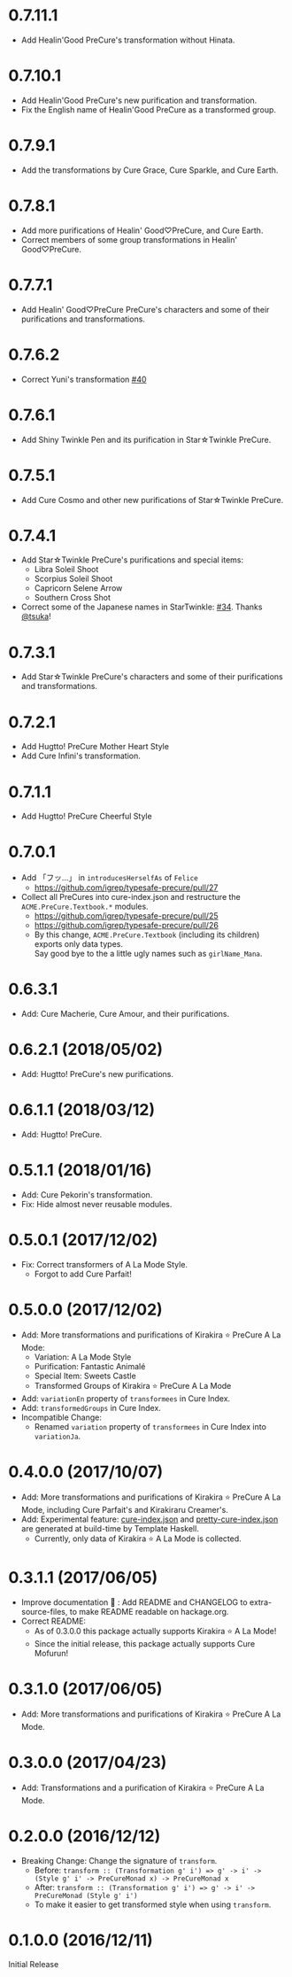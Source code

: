# 0.7.11.1

- Add Healin'Good PreCure's transformation without Hinata.

# 0.7.10.1

- Add Healin'Good PreCure's new purification and transformation.
- Fix the English name of Healin'Good PreCure as a transformed group.

# 0.7.9.1

- Add the transformations by Cure Grace, Cure Sparkle, and Cure Earth.

# 0.7.8.1

- Add more purifications of Healin' Good♡PreCure, and Cure Earth.
- Correct members of some group transformations in Healin' Good♡PreCure.

# 0.7.7.1

- Add Healin' Good♡PreCure PreCure's characters and some of their purifications and transformations.

# 0.7.6.2

- Correct Yuni's transformation [#40](https://github.com/igrep/typesafe-precure/pull/40)

# 0.7.6.1

- Add Shiny Twinkle Pen and its purification in Star☆Twinkle PreCure.

# 0.7.5.1

- Add Cure Cosmo and other new purifications of Star☆Twinkle PreCure.

# 0.7.4.1

- Add Star☆Twinkle PreCure's purifications and special items:
    - Libra Soleil Shoot
    - Scorpius Soleil Shoot
    - Capricorn Selene Arrow
    - Southern Cross Shot
- Correct some of the Japanese names in StarTwinkle: [#34](https://github.com/igrep/typesafe-precure/pull/34). Thanks [\@tsuka](https://github.com/tsuka)!

# 0.7.3.1

- Add Star☆Twinkle PreCure's characters and some of their purifications and transformations.

# 0.7.2.1

- Add Hugtto! PreCure Mother Heart Style
- Add Cure Infini's transformation.

# 0.7.1.1

- Add Hugtto! PreCure Cheerful Style

# 0.7.0.1

- Add 「フッ...」 in `introducesHerselfAs` of `Felice`
    - <https://github.com/igrep/typesafe-precure/pull/27>
- Collect all PreCures into cure-index.json and restructure the `ACME.PreCure.Textbook.*` modules.
    - <https://github.com/igrep/typesafe-precure/pull/25>
    - <https://github.com/igrep/typesafe-precure/pull/26>
    - By this change, `ACME.PreCure.Textbook` (including its children) exports only data types.  
      Say good bye to the a little ugly names such as `girlName_Mana`.

# 0.6.3.1

- Add: Cure Macherie, Cure Amour, and their purifications.

# 0.6.2.1 (2018/05/02)

- Add: Hugtto! PreCure's new purifications.

# 0.6.1.1 (2018/03/12)

- Add: Hugtto! PreCure.

# 0.5.1.1 (2018/01/16)

- Add: Cure Pekorin's transformation.
- Fix: Hide almost never reusable modules.

# 0.5.0.1 (2017/12/02)

- Fix: Correct transformers of A La Mode Style.
    - Forgot to add Cure Parfait!

# 0.5.0.0 (2017/12/02)

- Add: More transformations and purifications of Kirakira :star: PreCure A La Mode:
    - Variation: A La Mode Style
    - Purification: Fantastic Animalé
    - Special Item: Sweets Castle
    - Transformed Groups of Kirakira :star: PreCure A La Mode
- Add: `variationEn` property of `transformees` in Cure Index.
- Add: `transformedGroups` in Cure Index.
- Incompatible Change:
    - Renamed `variation` property of `transformees` in Cure Index into `variationJa`.

# 0.4.0.0 (2017/10/07)

- Add: More transformations and purifications of Kirakira :star: PreCure A La Mode, including Cure Parfait's and Kirakiraru Creamer's.
- Add: Experimental feature: [cure-index.json](https://github.com/igrep/typesafe-precure/blob/master/gen/cure-index.json) and [pretty-cure-index.json](https://github.com/igrep/typesafe-precure/blob/master/gen/pretty-cure-index.json) are generated at build-time by Template Haskell.
    - Currently, only data of Kirakira :star: A La Mode is collected.

# 0.3.1.1 (2017/06/05)

- Improve documentation :memo: : Add README and CHANGELOG to extra-source-files, to make README readable on hackage.org.
- Correct README:
    - As of 0.3.0.0 this package actually supports Kirakira :star: A La Mode!
    - Since the initial release, this package actually supports Cure Mofurun!

# 0.3.1.0 (2017/06/05)

- Add: More transformations and purifications of Kirakira :star: PreCure A La Mode.

# 0.3.0.0 (2017/04/23)

- Add: Transformations and a purification of Kirakira :star: PreCure A La Mode.

# 0.2.0.0 (2016/12/12)

- Breaking Change: Change the signature of `transform`.
    - Before: `transform :: (Transformation g' i') => g' -> i' -> (Style g' i' -> PreCureMonad x) -> PreCureMonad x`
    - After: `transform :: (Transformation g' i') => g' -> i' -> PreCureMonad (Style g' i')`
    - To make it easier to get transformed style when using `transform`.

# 0.1.0.0 (2016/12/11)

Initial Release
